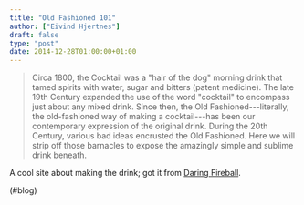 ```yaml
---
title: "Old Fashioned 101"
author: ["Eivind Hjertnes"]
draft: false
type: "post"
date: 2014-12-28T01:00:00+01:00
---
```


> Circa 1800, the Cocktail was a "hair of the dog" morning drink that
> tamed spirits with water, sugar and bitters (patent medicine). The
> late 19th Century expanded the use of the word "cocktail" to encompass
> just about any mixed drink. Since then, the Old Fashioned---literally,
> the old-fashioned way of making a cocktail---has been our contemporary
> expression of the original drink. During the 20th Century, various bad
> ideas encrusted the Old Fashioned. Here we will strip off those
> barnacles to expose the amazingly simple and sublime drink beneath.

A cool site about making the drink; got it from
[Daring
Fireball](http://daringfireball.net/linked/2014/12/26/old-fashioned-101).

(#blog)

